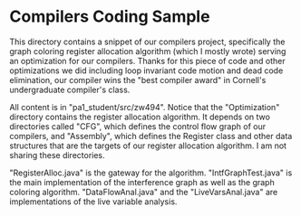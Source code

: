 # Compilers Coding Sample
This directory contains a snippet of our compilers project, specifically the graph coloring register allocation algorithm (which I mostly wrote) serving an optimization for our compilers. Thanks for this piece of code and other optimizations we did including loop invariant code motion and dead code elimination, our compiler wins the "best compiler award" in Cornell's undergraduate compiler's class. 

All content is in "pa1\_student/src/zw494". Notice that the "Optimization" directory contains the register allocation algorithm. It depends on two directories called "CFG", which defines the control flow graph of our compilers, and "Assembly", which defines the Register class and other data structures that are the targets of our register allocation algorithm. I am not sharing these directories.

"RegisterAlloc.java" is the gateway for the algorithm. "IntfGraphTest.java" is the main implementation of the interference graph as well as the graph coloring algorithm. "DataFlowAnal.java" and the "LiveVarsAnal.java" are implementations of the live variable analysis. 
